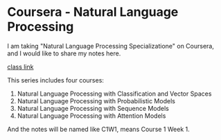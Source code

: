 # Coursera - Natural Language Processing

I am taking "Natural Language Processing Specializatione" on Coursera, and I would like to share my notes here.

[class link](https://www.coursera.org/specializations/natural-language-processing#courses)

This series includes four courses: 

1. Natural Language Processing with Classification and Vector Spaces
2. Natural Language Processing with Probabilistic Models 
2. Natural Language Processing with Sequence Models
2. Natural Language Processing with Attention Models

And the notes will be named like C1W1, means Course 1 Week 1. 


